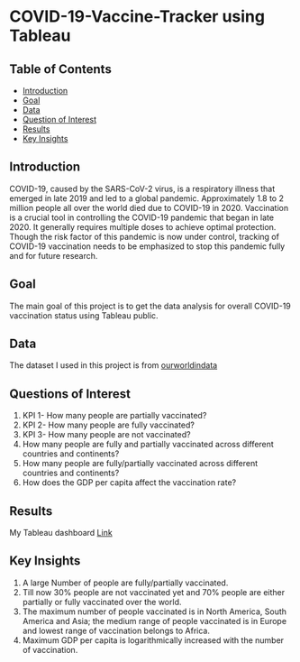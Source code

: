 # COVID-19-Vaccine-Tracker using Tableau
## Table of Contents
- [Introduction](#introduction)
- [Goal](#goal)
- [Data](#data)
- [Question of Interest](#QestiionOfInterest)
- [Results](#results)
- [Key Insights](#keyInsights)

## Introduction
COVID-19, caused by the SARS-CoV-2 virus, is a respiratory illness that emerged in late 2019 and led to a global pandemic.  Approximately 1.8 to 2 million people all over the world died due to COVID-19 in 2020. Vaccination is a crucial tool in controlling the COVID-19 pandemic that began in late 2020. It generally requires multiple doses to achieve optimal protection. Though the risk factor of this pandemic is now under control, tracking of COVID-19 vaccination needs to be emphasized to stop this pandemic fully and for future research.
## Goal
The main goal of this project is to get the data analysis for overall COVID-19 vaccination status using Tableau public.

## Data
The dataset I used in this project is from [ourworldindata](https://ourworldindata.org/covid-vaccinations?lid=33450) 

## Questions of Interest
1. KPI 1- How many people are partially vaccinated?
2. KPI 2- How many people are fully vaccinated?
3. KPI 3- How many people are not vaccinated?
4. How many people are fully and partially vaccinated across different countries and continents?
5. How many people are fully/partially vaccinated across different countries and continents?
6. How does the GDP per capita affect the vaccination rate?

## Results
My Tableau dashboard [Link](https://public.tableau.com/app/profile/arpita.chowdhury3944/viz/COVIDVACINATIONDATAANALYSIS/FinalDashboard?publish=yes)
## Key Insights
1. A large Number of people are fully/partially vaccinated.
2. Till now 30% people are not vaccinated yet and 70% people are either partially or fully vaccinated over the world.
3. The maximum number of people vaccinated is in North America, South America and Asia; the medium range of people vaccinated is in Europe and lowest range of vaccination belongs to Africa.
4. Maximum GDP per capita is logarithmically increased with the number of vaccination.
   

